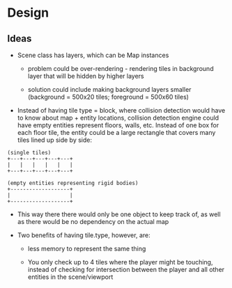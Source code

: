 Design
======

Ideas
-----

- Scene class has layers, which can be Map instances
    - problem could be over-rendering - rendering tiles in background layer that will be hidden by higher layers
    
    - solution could include making background layers smaller (background = 500x20 tiles; foreground = 500x60 tiles)
    
- Instead of having tile type = block, where collision detection would have to know about map + entity locations, collision detection engine could have empty entities represent floors, walls, etc. Instead of one box for each floor tile, the entity could be a large rectangle that covers many tiles lined up side by side:

```
(single tiles)
+---+---+---+---+---+
|   |   |   |   |   |
+---+---+---+---+---+

(empty entities representing rigid bodies)
+-------------------+
|                   |
+-------------------+
```
- This way there there would only be one object to keep track of, as well as there would be no dependency on the actual map

- Two benefits of having tile.type, however, are:
    - less memory to represent the same thing

    - You only check up to 4 tiles where the player might be touching, instead of checking for intersection between the player and all other entities in the scene/viewport
